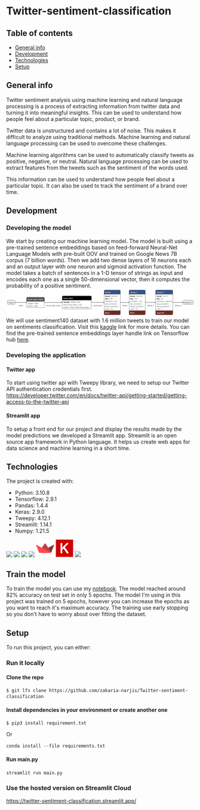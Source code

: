 # Twitter-sentiment-classification

## Table of contents
* [General info](#general-info)
* [Development](#development)
* [Technologies](#technologies)
* [Setup](#setup)

## General info
Twitter sentiment analysis using machine learning and natural language processing is a process of extracting information from twitter data and turning it into meaningful insights. This can be used to understand how people feel about a particular topic, product, or brand.

Twitter data is unstructured and contains a lot of noise. This makes it difficult to analyze using traditional methods. Machine learning and natural language processing can be used to overcome these challenges.

Machine learning algorithms can be used to automatically classify tweets as positive, negative, or neutral. Natural language processing can be used to extract features from the tweets such as the sentiment of the words used.

This information can be used to understand how people feel about a particular topic. It can also be used to track the sentiment of a brand over time.

## Development 
### Developing the model
We start by creating our machine learning model. The model is built using a pre-trained sentence embeddings based on feed-forward Neural-Net Language Models with pre-built OOV and trained on Google News 7B corpus (7 billion words). Then we add two dense layers of 16 neurons each and an output layer with one neuron and sigmoid activation function. The model takes a batch of sentences in a 1-D tensor of strings as input and encodes each one as a single 50-dimensional vector, then it computes the probability of a positive sentiment. 
![](assets/model.png) 
We will use sentiment140 dataset with 1.6 million tweets to train our model on sentiments classification. Visit this [kaggle](https://www.kaggle.com/datasets/kazanova/sentiment140?sort=votes) link for more details.
You can find the pre-trained sentence embeddings layer handle link on Tensorflow hub [here](https://tfhub.dev/google/nnlm-en-dim50/2).
### Developing the application
#### Twitter app
To start using twitter api with Tweepy library, we need to setup our Twitter API authentication credentials first. https://developer.twitter.com/en/docs/twitter-api/getting-started/getting-access-to-the-twitter-api
#### Streamlit app
To setup a front end for our project and display the results made by the model predictions we developed a Streamlit app. Streamlit is an open source app framework in Python language. It helps us create web apps for data science and machine learning in a short time.

## Technologies
The project is created with:
* Python: 3.10.8
* Tensorflow: 2.9.1
* Pandas: 1.4.4
* Keras: 2.9.0
* Tweepy: 4.12.1
* Streamlit: 1.14.1
* Numpy: 1.21.5

![](https://img.icons8.com/color/48/null/python--v1.png) ![](https://img.icons8.com/color/48/null/tensorflow.png) ![](https://img.icons8.com/color/48/null/numpy.png) ![](https://img.icons8.com/color/48/null/pandas.png) ![](assets/streamlit-icon-48x48.png) ![](assets/keras.png) ![](https://img.icons8.com/color/48/null/twitter--v1.png)
## Train the model
To train the model you can use my [notebook](https://github.com/zakaria-narjis/Twitter-sentiment-classification/blob/main/twitter-sentiment-classificator.ipynb).
The model reached around 82% accuracy on test set in only 5 epochs. The model I'm using in this project was trained on 5 epochs, however you can increase the epochs as you want to reach it's maximum accuracy. The training use early stopping so you don't have to worry about over fitting the dataset. 
## Setup
To run this project, you can either:
### Run it locally
#### Clone the repo
```
$ git lfs clone https://github.com/zakaria-narjis/Twitter-sentiment-classification
```
#### Install dependencies in your environment or create another one
```
$ pip3 install requirement.txt
```
Or
```
conda install --file requirements.txt
```
#### Run main.py
```
streamlit run main.py
```
### Use the hosted version on Streamlit Cloud
https://twitter-sentiment-classification.streamlit.app/